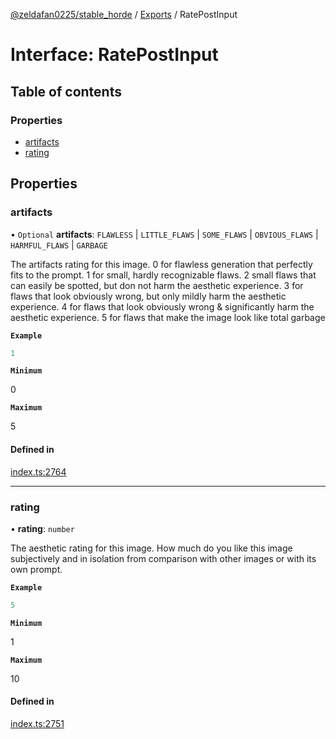 [@zeldafan0225/stable_horde](../README.md) / [Exports](../modules.md) / RatePostInput

# Interface: RatePostInput

## Table of contents

### Properties

- [artifacts](RatePostInput.md#artifacts)
- [rating](RatePostInput.md#rating)

## Properties

### artifacts

• `Optional` **artifacts**: `FLAWLESS` \| `LITTLE_FLAWS` \| `SOME_FLAWS` \| `OBVIOUS_FLAWS` \| `HARMFUL_FLAWS` \| `GARBAGE`

The artifacts rating for this image.
0 for flawless generation that perfectly fits to the prompt.
1 for small, hardly recognizable flaws.
2 small flaws that can easily be spotted, but don not harm the aesthetic experience.
3 for flaws that look obviously wrong, but only mildly harm the aesthetic experience.
4 for flaws that look obviously wrong & significantly harm the aesthetic experience.
5 for flaws that make the image look like total garbage

**`Example`**

```ts
1
```

**`Minimum`**

0

**`Maximum`**

5

#### Defined in

[index.ts:2764](https://github.com/ZeldaFan0225/stable_horde/blob/3b7418e/index.ts#L2764)

___

### rating

• **rating**: `number`

The aesthetic rating for this image. How much do you like this image subjectively and in isolation from comparison with other images or with its own prompt.

**`Example`**

```ts
5
```

**`Minimum`**

1

**`Maximum`**

10

#### Defined in

[index.ts:2751](https://github.com/ZeldaFan0225/stable_horde/blob/3b7418e/index.ts#L2751)
